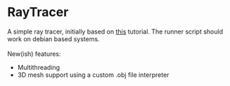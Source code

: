 # RayTracer
A simple ray tracer, initially based on [this](https://raytracing.github.io/books/RayTracingInOneWeekend.html) tutorial. The runner script should work on debian based systems.<br/><br/>
New(ish) features:
- Multithreading
- 3D mesh support using a custom .obj file interpreter




